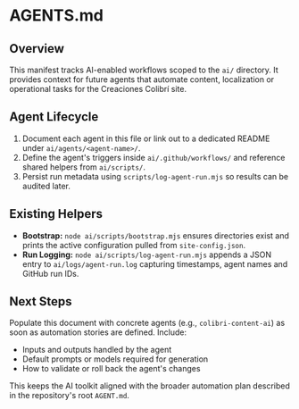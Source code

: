 # AGENTS.md

## Overview
This manifest tracks AI-enabled workflows scoped to the `ai/` directory. It
provides context for future agents that automate content, localization or
operational tasks for the Creaciones Colibrí site.

## Agent Lifecycle
1. Document each agent in this file or link out to a dedicated README under
   `ai/agents/<agent-name>/`.
2. Define the agent's triggers inside `ai/.github/workflows/` and reference
   shared helpers from `ai/scripts/`.
3. Persist run metadata using `scripts/log-agent-run.mjs` so results can be
   audited later.

## Existing Helpers
- **Bootstrap:** `node ai/scripts/bootstrap.mjs` ensures directories exist and
  prints the active configuration pulled from `site-config.json`.
- **Run Logging:** `node ai/scripts/log-agent-run.mjs` appends a JSON entry to
  `ai/logs/agent-run.log` capturing timestamps, agent names and GitHub run IDs.

## Next Steps
Populate this document with concrete agents (e.g., `colibri-content-ai`) as
soon as automation stories are defined. Include:

- Inputs and outputs handled by the agent
- Default prompts or models required for generation
- How to validate or roll back the agent's changes

This keeps the AI toolkit aligned with the broader automation plan described
in the repository's root `AGENT.md`.
